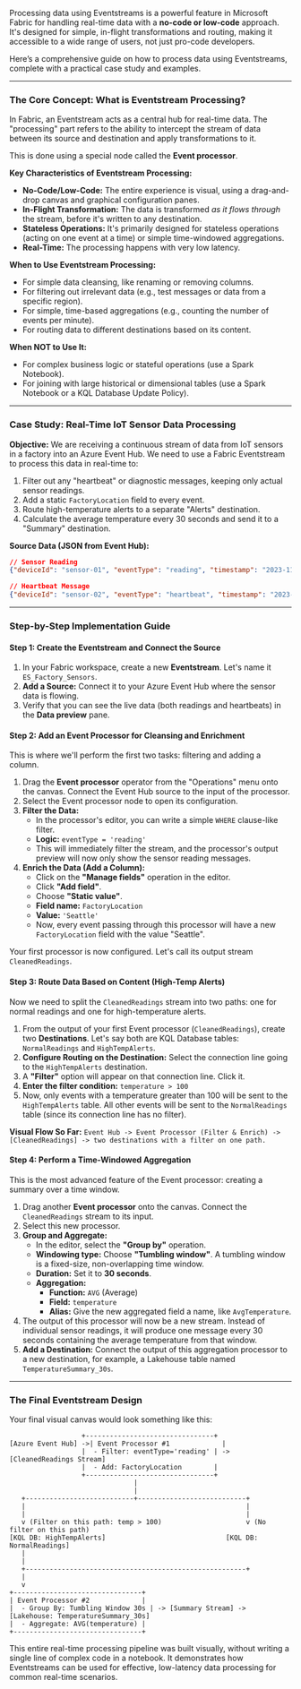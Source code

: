 Processing data using Eventstreams is a powerful feature in Microsoft Fabric for handling real-time data with a **no-code or low-code** approach. It's designed for simple, in-flight transformations and routing, making it accessible to a wide range of users, not just pro-code developers.

Here’s a comprehensive guide on how to process data using Eventstreams, complete with a practical case study and examples.

---

### The Core Concept: What is Eventstream Processing?

In Fabric, an Eventstream acts as a central hub for real-time data. The "processing" part refers to the ability to intercept the stream of data between its source and destination and apply transformations to it.

This is done using a special node called the **Event processor**.

**Key Characteristics of Eventstream Processing:**
*   **No-Code/Low-Code:** The entire experience is visual, using a drag-and-drop canvas and graphical configuration panes.
*   **In-Flight Transformation:** The data is transformed *as it flows through* the stream, before it's written to any destination.
*   **Stateless Operations:** It's primarily designed for stateless operations (acting on one event at a time) or simple time-windowed aggregations.
*   **Real-Time:** The processing happens with very low latency.

**When to Use Eventstream Processing:**
*   For simple data cleansing, like renaming or removing columns.
*   For filtering out irrelevant data (e.g., test messages or data from a specific region).
*   For simple, time-based aggregations (e.g., counting the number of events per minute).
*   For routing data to different destinations based on its content.

**When NOT to Use It:**
*   For complex business logic or stateful operations (use a Spark Notebook).
*   For joining with large historical or dimensional tables (use a Spark Notebook or a KQL Database Update Policy).

---

### Case Study: Real-Time IoT Sensor Data Processing

**Objective:**
We are receiving a continuous stream of data from IoT sensors in a factory into an Azure Event Hub. We need to use a Fabric Eventstream to process this data in real-time to:
1.  Filter out any "heartbeat" or diagnostic messages, keeping only actual sensor readings.
2.  Add a static `FactoryLocation` field to every event.
3.  Route high-temperature alerts to a separate "Alerts" destination.
4.  Calculate the average temperature every 30 seconds and send it to a "Summary" destination.

**Source Data (JSON from Event Hub):**
```json
// Sensor Reading
{"deviceId": "sensor-01", "eventType": "reading", "timestamp": "2023-11-18T12:00:05Z", "temperature": 75.2, "humidity": 45.1}

// Heartbeat Message
{"deviceId": "sensor-02", "eventType": "heartbeat", "timestamp": "2023-11-18T12:00:10Z"}
```

---

### Step-by-Step Implementation Guide

#### Step 1: Create the Eventstream and Connect the Source

1.  In your Fabric workspace, create a new **Eventstream**. Let's name it `ES_Factory_Sensors`.
2.  **Add a Source:** Connect it to your Azure Event Hub where the sensor data is flowing.
3.  Verify that you can see the live data (both readings and heartbeats) in the **Data preview** pane.

#### Step 2: Add an Event Processor for Cleansing and Enrichment

This is where we'll perform the first two tasks: filtering and adding a column.

1.  Drag the **Event processor** operator from the "Operations" menu onto the canvas. Connect the Event Hub source to the input of the processor.
2.  Select the Event processor node to open its configuration.
3.  **Filter the Data:**
    *   In the processor's editor, you can write a simple `WHERE` clause-like filter.
    *   **Logic:** `eventType = 'reading'`
    *   This will immediately filter the stream, and the processor's output preview will now only show the sensor reading messages.
4.  **Enrich the Data (Add a Column):**
    *   Click on the **"Manage fields"** operation in the editor.
    *   Click **"Add field"**.
    *   Choose **"Static value"**.
    *   **Field name:** `FactoryLocation`
    *   **Value:** `'Seattle'`
    *   Now, every event passing through this processor will have a new `FactoryLocation` field with the value "Seattle".

Your first processor is now configured. Let's call its output stream `CleanedReadings`.

#### Step 3: Route Data Based on Content (High-Temp Alerts)

Now we need to split the `CleanedReadings` stream into two paths: one for normal readings and one for high-temperature alerts.

1.  From the output of your first Event processor (`CleanedReadings`), create two **Destinations**. Let's say both are KQL Database tables: `NormalReadings` and `HighTempAlerts`.
2.  **Configure Routing on the Destination:** Select the connection line going to the `HighTempAlerts` destination.
3.  A **"Filter"** option will appear on that connection line. Click it.
4.  **Enter the filter condition:** `temperature > 100`
5.  Now, only events with a temperature greater than 100 will be sent to the `HighTempAlerts` table. All other events will be sent to the `NormalReadings` table (since its connection line has no filter).

**Visual Flow So Far:**
`Event Hub -> Event Processor (Filter & Enrich) -> [CleanedReadings] -> two destinations with a filter on one path.`

#### Step 4: Perform a Time-Windowed Aggregation

This is the most advanced feature of the Event processor: creating a summary over a time window.

1.  Drag another **Event processor** onto the canvas. Connect the `CleanedReadings` stream to its input.
2.  Select this new processor.
3.  **Group and Aggregate:**
    *   In the editor, select the **"Group by"** operation.
    *   **Windowing type:** Choose **"Tumbling window"**. A tumbling window is a fixed-size, non-overlapping time window.
    *   **Duration:** Set it to **30 seconds**.
    *   **Aggregation:**
        *   **Function:** `AVG` (Average)
        *   **Field:** `temperature`
        *   **Alias:** Give the new aggregated field a name, like `AvgTemperature`.
4.  The output of this processor will now be a new stream. Instead of individual sensor readings, it will produce one message every 30 seconds containing the average temperature from that window.
5.  **Add a Destination:** Connect the output of this aggregation processor to a new destination, for example, a Lakehouse table named `TemperatureSummary_30s`.

---

### The Final Eventstream Design

Your final visual canvas would look something like this:

```
                  +--------------------------------+
[Azure Event Hub] ->| Event Processor #1             |
                  |  - Filter: eventType='reading' | -> [CleanedReadings Stream]
                  |  - Add: FactoryLocation        |
                  +--------------------------------+
                               |
                               |
   +---------------------------+---------------------------+
   |                                                       |
   |                                                       |
   v (Filter on this path: temp > 100)                     v (No filter on this path)
[KQL DB: HighTempAlerts]                              [KQL DB: NormalReadings]
   |
   |
   +-------------------------------------------------------+
   |
   v
+--------------------------------+
| Event Processor #2             |
|  - Group By: Tumbling Window 30s | -> [Summary Stream] -> [Lakehouse: TemperatureSummary_30s]
|  - Aggregate: AVG(temperature) |
+--------------------------------+
```

This entire real-time processing pipeline was built visually, without writing a single line of complex code in a notebook. It demonstrates how Eventstreams can be used for effective, low-latency data processing for common real-time scenarios.
